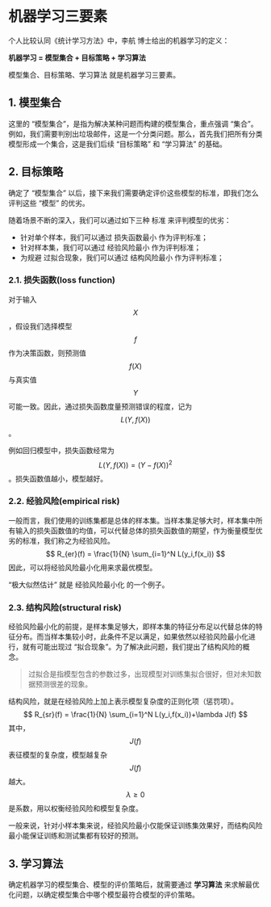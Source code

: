 <!-- toc -->

# 机器学习三要素

个人比较认同《统计学习方法》中，李航 博士给出的机器学习的定义：

**机器学习 = 模型集合 + 目标策略 + 学习算法**

模型集合、目标策略、学习算法 就是机器学习三要素。

## 1. 模型集合

这里的 “模型集合”，是指为解决某种问题而构建的模型集合，重点强调 “集合”。例如，我们需要判别出垃圾邮件，这是一个分类问题。那么，首先我们把所有分类模型形成一个集合，这是我们后续 “目标策略” 和 “学习算法” 的基础。

## 2. 目标策略

确定了 “模型集合” 以后，接下来我们需要确定评价这些模型的标准，即我们怎么评判这些 “模型” 的优劣。

随着场景不断的深入，我们可以通过如下三种 标准 来评判模型的优劣：

- 针对单个样本，我们可以通过 损失函数最小 作为评判标准；
- 针对样本集，我们可以通过 经验风险最小 作为评判标准；
- 为规避 过拟合现象，我们可以通过 结构风险最小 作为评判标准；

### 2.1. 损失函数(loss function)

对于输入 $$X$$，假设我们选择模型 $$f$$ 作为决策函数，则预测值 $$f(X)$$ 与真实值 $$Y$$ 可能一致。因此，通过损失函数度量预测错误的程度，记为 $$L(Y, f(X))$$。

例如回归模型中，损失函数经常为 $$L(Y, f(X)) = (Y-f(X))^2$$ 。损失函数值越小，模型越好。

### 2.2. 经验风险(empirical risk)

一般而言，我们使用的训练集都是总体的样本集。当样本集足够大时，样本集中所有输入的损失函数值的均值，可以代替总体的损失函数值的期望，作为衡量模型优劣的标准，我们称之为经验风险。
$$
R_{er}(f) = \frac{1}{N} \sum_{i=1}^N L(y_i,f(x_i))
$$
因此，可以将经验风险最小化用来求最优模型。

“极大似然估计” 就是 经验风险最小化 的一个例子。

### 2.3. 结构风险(structural risk)

经验风险最小化的前提，是样本集足够大，即样本集的特征分布足以代替总体的特征分布。而当样本集较小时，此条件不足以满足，如果依然以经验风险最小化进行，就有可能出现过 “拟合现象”。为了解决此问题，我们提出了结构风险的概念。

> 过拟合是指模型包含的参数过多，出现模型对训练集拟合很好，但对未知数据预测很差的现象。

结构风险，就是在经验风险上加上表示模型复杂度的正则化项（惩罚项）。
$$
R_{sr}(f) = \frac{1}{N} \sum_{i=1}^N L(y_i,f(x_i))+\lambda J(f)
$$
其中， $$J(f)$$ 表征模型的复杂度，模型越复杂 $$J(f)$$ 越大。 $$\lambda \geq 0$$ 是系数，用以权衡经验风险和模型复杂度。

一般来说，针对小样本集来说，经验风险最小仅能保证训练集效果好，而结构风险最小能保证训练和测试集都有较好的预测。

## 3. 学习算法

确定机器学习的模型集合、模型的评价策略后，就需要通过 **学习算法** 来求解最优化问题，以确定模型集合中哪个模型最符合模型的评价策略。


